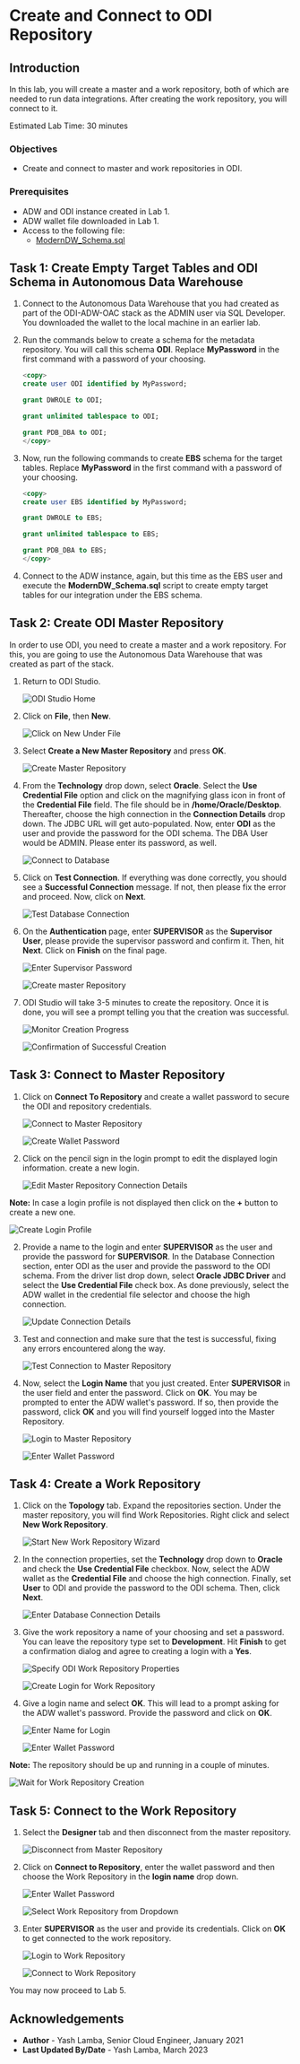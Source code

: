 # Create and Connect to ODI Repository

## Introduction

In this lab, you will create a master and a work repository, both of which are needed to run data integrations. After creating the work repository, you will connect to it. 

Estimated Lab Time: 30 minutes

### Objectives

- Create and connect to master and work repositories in ODI. 

### Prerequisites

- ADW and ODI instance created in Lab 1.
- ADW wallet file downloaded in Lab 1.
- Access to the following file: 
    - [ModernDW\_Schema.sql](https://objectstorage.us-ashburn-1.oraclecloud.com/p/VEKec7t0mGwBkJX92Jn0nMptuXIlEpJ5XJA-A6C9PymRgY2LhKbjWqHeB5rVBbaV/n/c4u04/b/livelabsfiles/o/data-management-library-files/modern-data-warehouse/ModernDW_Schema.sql)
    
## Task 1: Create Empty Target Tables and ODI Schema in Autonomous Data Warehouse

1. Connect to the Autonomous Data Warehouse that you had created as part of the ODI-ADW-OAC stack as the ADMIN user via SQL Developer. You downloaded the wallet to the local machine in an earlier lab.

2. Run the commands below to create a schema for the metadata repository. You will call this schema **ODI**. Replace **MyPassword** in the first command with a password of your choosing.
    
    ```sql
    <copy>
    create user ODI identified by MyPassword;

    grant DWROLE to ODI;

    grant unlimited tablespace to ODI;

    grant PDB_DBA to ODI; 
    </copy>
    ```  

3. Now, run the following commands to create **EBS** schema for the target tables. Replace **MyPassword** in the first command with a password of your choosing.

    ```sql
    <copy>
    create user EBS identified by MyPassword;

    grant DWROLE to EBS;

    grant unlimited tablespace to EBS;

    grant PDB_DBA to EBS;   
    </copy>
    ```  
    
4. Connect to the ADW instance, again, but this time as the EBS user and execute the **ModernDW\_Schema.sql** script to create empty target tables for our integration under the EBS schema. 
   
## Task 2: Create ODI Master Repository

In order to use ODI, you need to create a master and a work repository. For this, you are going to use the Autonomous Data Warehouse that was created as part of the stack.

1. Return to ODI Studio.

    ![ODI Studio Home](./images/odi-studio-home.png "ODI Studio Home")
    
2. Click on **File**, then **New**.

    ![Click on New Under File](./images/click-on-new.png "Click on New Under File")
    
3. Select **Create a New Master Repository** and press **OK**.

    ![Create Master Repository](./images/create-master-repository.png "Create Master Repository")
    
4. From the **Technology** drop down, select **Oracle**. Select the **Use Credential File** option and click on the magnifying glass icon in front of the **Credential File** field. The file should be in **/home/Oracle/Desktop**. Thereafter, choose the high connection in the **Connection Details** drop down. The JDBC URL will get auto-populated. Now, enter **ODI** as the user and provide the password for the ODI schema. The DBA User would be ADMIN. Please enter its password, as well.

    ![Connect to Database](./images/connect-to-database.png "Connect to Database")
    
5. Click on **Test Connection**. If everything was done correctly, you should see a **Successful Connection** message. If not, then please fix the error and proceed. Now, click on **Next**.

    ![Test Database Connection](./images/test-database-connection.png "Test Database Connection")
    
6. On the **Authentication** page, enter **SUPERVISOR** as the **Supervisor User**, please provide the supervisor password and confirm it. Then, hit **Next**. Click on **Finish** on the final page.

    ![Enter Supervisor Password](./images/enter-supervisor-password.png "Enter Supervisor Password")
    
    ![Create master Repository](./images/create-master-repo.png "Create master Repository")
    
7. ODI Studio will take 3-5 minutes to create the repository. Once it is done, you will see a prompt telling you that the creation was successful.

    ![Monitor Creation Progress](./images/monitor-creation-progress.png "Monitor Creation Progress")
    
    ![Confirmation of Successful Creation](./images/confirmation-of-successful-creation.png "Confirmation of Successful Creation")

## Task 3: Connect to Master Repository

1. Click on **Connect To Repository** and create a wallet password to secure the ODI and repository credentials.

    ![Connect to Master Repository](./images/connect-to-master-repo.png "Connect to Master Repository")

    ![Create Wallet Password](./images/create-wallet-password.png "Create Wallet Password")

2. Click on the pencil sign in the login prompt to edit the displayed login information. create a new login. 
    
    ![Edit Master Repository Connection Details](./images/edit-master-connection-details.png "Edit Master Repository Connection Details")
    
**Note:** In case a login profile is not displayed then click on the **+** button to create a new one.

![Create Login Profile](./images/create-login-profile.png "Create Login Profile")

2. Provide a name to the login and enter **SUPERVISOR** as the user and provide the password for **SUPERVISOR**. In the Database Connection section, enter ODI as the user and provide the password to the ODI schema. From the driver list drop down, select **Oracle JDBC Driver** and select the **Use Credential File** check box. As done previously, select the ADW wallet in the credential file selector and choose the high connection. 

    ![Update Connection Details](./images/edit-master-repo-connection-info.png "Update Connection Details")
    
3. Test and connection and make sure that the test is successful, fixing any errors encountered along the way.

    ![Test Connection to Master Repository](./images/test-connection-to-master-repository.png "Test Connection to Master Repository")

4. Now, select the **Login Name** that you just created. Enter **SUPERVISOR** in the user field and enter the password. Click on **OK**. You may be prompted to enter the ADW wallet's password. If so, then provide the password, click **OK** and you will find yourself logged into the Master Repository.

    ![Login to Master Repository](./images/4.14.png "Login to Master Repository")
    
    ![Enter Wallet Password](./images/enter-wallet-password-to-access-credentials.png "Enter Wallet Password")
    
## Task 4: Create a Work Repository

1. Click on the **Topology** tab. Expand the repositories section. Under the master repository, you will find Work Repositories. Right click and select **New Work Repository**.

    ![Start New Work Repository Wizard](./images/start-new-work-repo-wizard.png "Start New Work Repository Wizard")

2. In the connection properties, set the **Technology** drop down to **Oracle** and check the **Use Credential File** checkbox. Now, select the ADW wallet as the **Credential File** and choose the high connection. Finally, set **User** to ODI and provide the password to the ODI schema. Then, click **Next**.

    ![Enter Database Connection Details](./images/enter-database-connection-details.png "Enter Database Connection Details")

3. Give the work repository a name of your choosing and set a password. You can leave the repository type set to **Development**. Hit **Finish** to get a confirmation dialog and agree to creating a login with a **Yes**.

    ![Specify ODI Work Repository Properties](./images/specify-odi-work-repo-properties.png "Specify ODI Work Repository Properties")
    
    ![Create Login for Work Repository](./images/create-login-for-work-repository.png "Create Login for Work Repository")

4. Give a login name and select **OK**. This will lead to a prompt asking for the ADW wallet's password. Provide the password and click on **OK**.

    ![Enter Name for Login](./images/enter-name-for-login.png "Enter Name for Login")
    
    ![Enter Wallet Password](./images/enter-wallet-password-to-access-credentials2.png "Enter Wallet Password")

**Note:** The repository should be up and running in a couple of minutes.

![Wait for Work Repository Creation](./images/wait-for-work-repo-creation.png "Wait for Work Repository Creation")

## Task 5: Connect to the Work Repository

1. Select the **Designer** tab and then disconnect from the master repository.
    
    ![Disconnect from Master Repository](./images/disconnect-from-master-repo.png "Disconnect from Master Repository")

2. Click on **Connect to Repository**, enter the wallet password and then choose the Work Repository in the **login name** drop down.

    ![Enter Wallet Password](./images/enter-wallet-password.png "Enter Wallet Password")

    ![Select Work Repository from Dropdown](./images/select-work-repo-login.png "Select Work Repository from Dropdown")
    
3. Enter **SUPERVISOR** as the user and provide its credentials. Click on **OK** to get connected to the work repository.

    ![Login to Work Repository](./images/login-to-work-repo.png "Login to Work Repository")

    ![Connect to Work Repository](./images/connect-to-work-repo.png "Connect to Work Repository")

You may now proceed to Lab 5.

## Acknowledgements
- **Author** - Yash Lamba, Senior Cloud Engineer, January 2021
- **Last Updated By/Date** - Yash Lamba, March 2023
